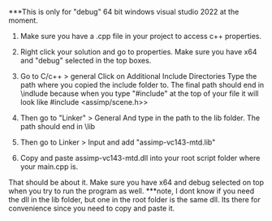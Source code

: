 
***This is only for "debug" 64 bit windows visual studio 2022 at the moment.



1. Make sure you have a .cpp file in your project to access c++ properties.
2. Right click your solution and go to properties.  Make sure you have x64 and "debug" selected in the top boxes.

3. Go to C/c++ > general
Click on Additional Include Directories
Type the path where you copied the include folder to.  The final path should end in \indlude because when you type "#include" at the top of your file it will look like #include <assimp/scene.h>>

4. Then go to "Linker" > General
And type in the path to the lib folder.  The path should end in \lib

5. Then go to Linker > Input
and add "assimp-vc143-mtd.lib"

6.  Copy and paste assimp-vc143-mtd.dll into your root script folder where your main.cpp is.

That should be about it.  Make sure you have x64 and debug selected on top when you try to run the program as well.
***note, I dont know if you need the dll in the lib folder, but one in the root folder is the same dll.  Its there for convenience since you need to copy and paste it.

